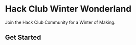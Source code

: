 # Hack Club Winter Wonderland

Join the Hack Club Community for a Winter of Making.

## Get Started
